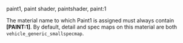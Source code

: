 paint1, paint shader, paintshader, paint:1

The material name to which Paint1 is assigned must always contain **[PAINT:1]**.
By default, detail and spec maps on this material are both `vehicle_generic_smallspecmap`.